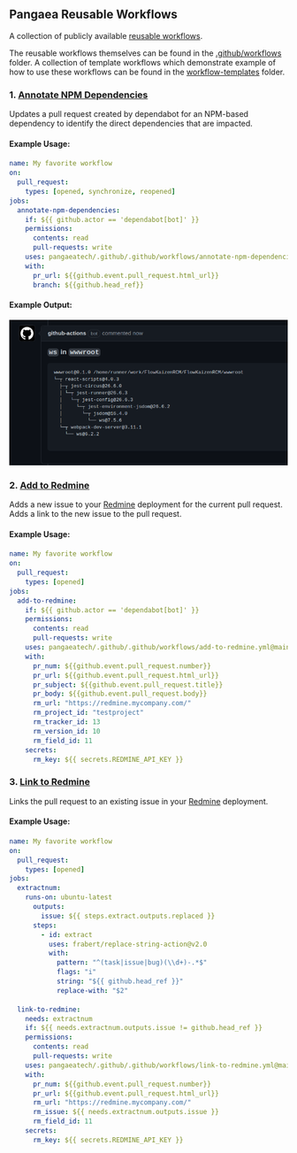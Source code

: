 ## Pangaea Reusable Workflows

A collection of publicly available [reusable workflows](https://docs.github.com/en/actions/using-workflows/reusing-workflows).

The reusable workflows themselves can be found in the [.github/workflows](.github/workflows) folder.  A collection of template workflows which demonstrate example of how to use these workflows can be found in the [workflow-templates](./workflow-templates) folder.

### 1. [Annotate NPM Dependencies](.github/workflows/annotate-npm-dependencies.yml)

Updates a pull request created by dependabot for an NPM-based dependency to
identify the direct dependencies that are impacted.

#### Example Usage:

```yaml
name: My favorite workflow
on:
  pull_request:
    types: [opened, synchronize, reopened]
jobs:
  annotate-npm-dependencies:
    if: ${{ github.actor == 'dependabot[bot]' }}
    permissions:
      contents: read
      pull-requests: write
    uses: pangaeatech/.github/.github/workflows/annotate-npm-dependencies.yml@main
    with:
      pr_url: ${{github.event.pull_request.html_url}}
      branch: ${{github.head_ref}}
```

#### Example Output:

![Example Output](images/annotate-npm-dependencies.png)

### 2. [Add to Redmine](.github/workflows/add-to-redmine.yml)

Adds a new issue to your [Redmine](https://redmine.org/) deployment
for the current pull request. Adds a link to the new issue to the pull request.

#### Example Usage:

```yaml
name: My favorite workflow
on:
  pull_request:
    types: [opened]
jobs:
  add-to-redmine:
    if: ${{ github.actor == 'dependabot[bot]' }}
    permissions:
      contents: read
      pull-requests: write
    uses: pangaeatech/.github/.github/workflows/add-to-redmine.yml@main
    with:
      pr_num: ${{github.event.pull_request.number}}
      pr_url: ${{github.event.pull_request.html_url}}
      pr_subject: ${{github.event.pull_request.title}}
      pr_body: ${{github.event.pull_request.body}}
      rm_url: "https://redmine.mycompany.com/"
      rm_project_id: "testproject"
      rm_tracker_id: 13
      rm_version_id: 10
      rm_field_id: 11
    secrets:
      rm_key: ${{ secrets.REDMINE_API_KEY }}
```

### 3. [Link to Redmine](.github/workflows/link-to-redmine.yml)

Links the pull request to an existing issue in your [Redmine](https://redmine.org/) deployment.

#### Example Usage:

```yaml
name: My favorite workflow
on:
  pull_request:
    types: [opened]
jobs:
  extractnum:
    runs-on: ubuntu-latest
      outputs:
        issue: ${{ steps.extract.outputs.replaced }}
      steps:
        - id: extract
          uses: frabert/replace-string-action@v2.0
          with:
            pattern: "^(task|issue|bug)(\\d+)-.*$"
            flags: "i"
            string: "${{ github.head_ref }}"
            replace-with: "$2"

  link-to-redmine:
    needs: extractnum
    if: ${{ needs.extractnum.outputs.issue != github.head_ref }}
    permissions:
      contents: read
      pull-requests: write
    uses: pangaeatech/.github/.github/workflows/link-to-redmine.yml@main
    with:
      pr_num: ${{github.event.pull_request.number}}
      pr_url: ${{github.event.pull_request.html_url}}
      rm_url: "https://redmine.mycompany.com/"
      rm_issue: ${{ needs.extractnum.outputs.issue }}
      rm_field_id: 11
    secrets:
      rm_key: ${{ secrets.REDMINE_API_KEY }}
```

